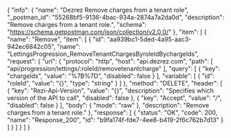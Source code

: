 {
  "info": {
    "name": "Dezrez Remove charges from a tenant role",
    "_postman_id": "55268bf5-9136-4bac-934a-2874a7a2da0d",
    "description": "Remove charges from a tenant role.",
    "schema": "https://schema.getpostman.com/json/collection/v2.0.0/"
  },
  "item": [
    {
      "name": "Remove",
      "item": [
        {
          "id": "aa939bc1-5ded-4a95-aac3-942ec6842c05",
          "name": "LettingsProgression_RemoveTenantChargesByroleIdBychargeIds",
          "request": {
            "url": {
              "protocol": "http",
              "host": "api.dezrez.com",
              "path": [
                "api/progression/lettings/:roleId/removetenantcharge"
              ],
              "query": [
                {
                  "key": "chargeIds",
                  "value": "%7B%7D",
                  "disabled": false
                }
              ],
              "variable": [
                {
                  "id": "roleId",
                  "value": "{}",
                  "type": "string"
                }
              ]
            },
            "method": "DELETE",
            "header": [
              {
                "key": "Rezi-Api-Version",
                "value": "{}",
                "description": "Specifies which version of the API to call",
                "disabled": false
              },
              {
                "key": "Accept",
                "value": "*/*",
                "disabled": false
              }
            ],
            "body": {
              "mode": "raw"
            },
            "description": "Remove charges from a tenant role."
          },
          "response": [
            {
              "status": "OK",
              "code": 200,
              "name": "Response_200",
              "id": "b9fa174f-fde7-4ee8-b419-2f6c762b7d13"
            }
          ]
        }
      ]
    }
  ]
}